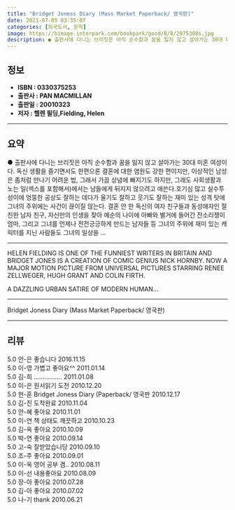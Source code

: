 ```yaml
---
title: "Bridget Joness Diary (Mass Market Paperback/ 영국판)"
date: 2021-07-05 03:35:07
categories: [외국도서, 문학]
image: https://bimage.interpark.com/bookpark/good/8/8/2075388s.jpg
description: ● 출판사에 다니는 브리짓은 아직 순수함과 꿈을 잃지 않고 살아가는 30대 미혼 여성이다. 독신 생활을 즐기면서도 한편으론 결혼에 대한 염원도 강한 편이지만, 이상적인 남성은 좀처럼 만나기 어려운 법, 그래서 가끔 상념에 빠지기도 하지만, 그래도 사회생활과 노는 일(섹스를 포함해서)에
---
```


## **정보**

- **ISBN : 0330375253**
- **출판사 : PAN MACMILLAN**
- **출판일 : 20010323**
- **저자 : 헬렌 필딩,Fielding, Helen**

------



## **요약**

●  출판사에 다니는 브리짓은 아직 순수함과 꿈을 잃지 않고 살아가는 30대 미혼 여성이다. 독신 생활을 즐기면서도 한편으론 결혼에 대한 염원도 강한 편이지만, 이상적인 남성은 좀처럼 만나기 어려운 법, 그래서 가끔 상념에 빠지기도 하지만, 그래도 사회생활과 노는 일(섹스를 포함해서)에서는 남들에게 뒤지지 않으려고 애쓴다.호기심 많고 실수투성이에 엉뚱한 공상도 잘하는 데다가 울기도 잘하고 웃기도 잘하는 재미 있는 성격 탓에 그녀의 주위에는 사건이 끊이질 않는다. 결혼 안 한 독신의 여자 친구들과 동성애자인 절친한 남자 친구, 자신만의 인생을 찾아 예순의 나이에 아빠와 별거에 들어간 잔소리쟁이 엄마, 그리고 그녀를 언제나 전전긍긍하게 만드는 남자들 등 그녀의 주위에 재미 있는 캐릭터를 지닌 사람들도 그녀의 일상을 ...

------

HELEN FIELDING IS ONE OF THE FUNNIEST WRITERS IN BRITAIN AND BRIDGET JONES IS A CREATION OF COMIC GENIUS NICK HORNBY. NOW A MAJOR MOTION PICTURE FROM UNIVERSAL PICTURES STARRING RENEE ZELLWEGER, HUGH GRANT AND COLIN FIRTH. 

A DAZZLING URBAN SATIRE OF MODERN HUMAN... 

------


Bridget Joness Diary (Mass Market Paperback/ 영국판) 

------


## **리뷰** 

5.0 안-은 좋습니다 2016.11.15 <br/>5.0 이-영 가볍고 좋아요^^ 2011.01.14 <br/>5.0 김-희 ................ 2011.01.08 <br/>5.0 이-은 원서읽기 도전 2010.12.20 <br/>5.0 현-훈 Bridget Joness Diary (Paperback/ 영국판 2010.12.17 <br/>5.0 김-진 도착완료 2010.11.04 <br/>5.0 안-혜 좋아요 2010.11.01 <br/>5.0 이-연 책 상태도 깨끗하고 2010.10.23 <br/>5.0 김-옥 좋아요 2010.10.09 <br/>5.0 박-연 좋아요 2010.09.14 <br/>5.0 고-숙 잘받았습니당 2010.09.10 <br/>5.0 조-주 좋아요 2010.09.01 <br/>5.0 이-옥 영어 공부 겸.. 2010.08.11 <br/>5.0 이-선 내용좋아요 2010.08.09 <br/>5.0 장-아 좋아요 2010.07.28 <br/>5.0 김-아 좋아요 2010.07.02 <br/>5.0 나-기 thank 2010.06.21 <br/>